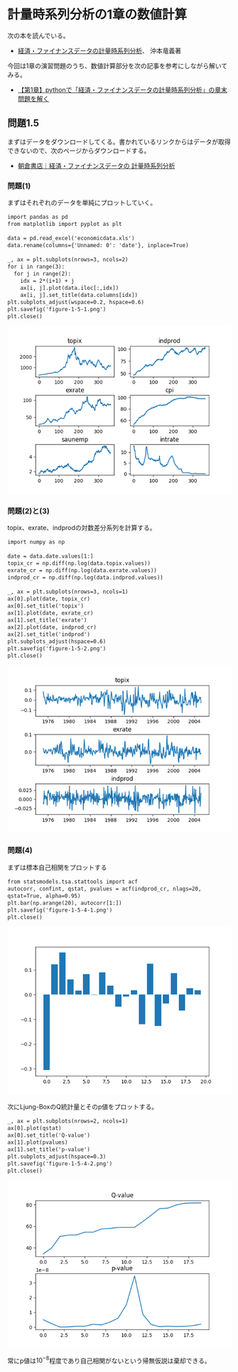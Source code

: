 # 計量時系列分析の1章の数値計算

次の本を読んでいる。
- [経済・ファイナンスデータの計量時系列分析](https://www.amazon.co.jp/dp/4254127928)、	沖本竜義著

今回は1章の演習問題のうち、数値計算部分を次の記事を参考にしながら解いてみる。
- [【第1章】pythonで「経済・ファイナンスデータの計量時系列分析」の章末問題を解く](https://qiita.com/mckeeeen/items/666e14c94e1548130646)


## 問題1.5
まずはデータをダウンロードしてくる。書かれているリンクからはデータが取得できないので、次のページからダウンロードする。
- [朝倉書店｜経済・ファイナンスデータの 計量時系列分析](http://www.asakura.co.jp/books/isbn/978-4-254-12792-8/)


### 問題(1)
まずはそれぞれのデータを単純にプロットしていく。
```
import pandas as pd
from matplotlib import pyplot as plt

data = pd.read_excel('economicdata.xls')
data.rename(columns={'Unnamed: 0': 'date'}, inplace=True)

_, ax = plt.subplots(nrows=3, ncols=2)
for i in range(3):
  for j in range(2):
    idx = 2*(i+1) + j
    ax[i, j].plot(data.iloc[:,idx])
    ax[i, j].set_title(data.columns[idx])
plt.subplots_adjust(wspace=0.2, hspace=0.6)
plt.savefig('figure-1-5-1.png')
plt.close()
```

<img src="/20201222-time-series-analysis-ex1/figure-1-5-1.png">

### 問題(2)と(3)
topix、exrate、indprodの対数差分系列を計算する。
```
import numpy as np

date = data.date.values[1:]
topix_cr = np.diff(np.log(data.topix.values))
exrate_cr = np.diff(np.log(data.exrate.values))
indprod_cr = np.diff(np.log(data.indprod.values))

_, ax = plt.subplots(nrows=3, ncols=1)
ax[0].plot(date, topix_cr)
ax[0].set_title('topix')
ax[1].plot(date, exrate_cr)
ax[1].set_title('exrate')
ax[2].plot(date, indprod_cr)
ax[2].set_title('indprod')
plt.subplots_adjust(hspace=0.6)
plt.savefig('figure-1-5-2.png')
plt.close()
```

<img src="/20201222-time-series-analysis-ex1/figure-1-5-2.png">

### 問題(4)
まずは標本自己相関をプロットする
```
from statsmodels.tsa.stattools import acf
autocorr, confint, qstat, pvalues = acf(indprod_cr, nlags=20, qstat=True, alpha=0.95)
plt.bar(np.arange(20), autocorr[1:])
plt.savefig('figure-1-5-4-1.png')
plt.close()
```

<img src="/20201222-time-series-analysis-ex1/figure-1-5-4-1.png">

次にLjung-BoxのQ統計量とそのp値をプロットする。
```
_, ax = plt.subplots(nrows=2, ncols=1)
ax[0].plot(qstat)
ax[0].set_title('Q-value')
ax[1].plot(pvalues)
ax[1].set_title('p-value')
plt.subplots_adjust(hspace=0.3)
plt.savefig('figure-1-5-4-2.png')
plt.close()
```

<img src="/20201222-time-series-analysis-ex1/figure-1-5-4-2.png">

常にp値は$10^{-8}$程度であり自己相関がないという帰無仮説は棄却できる。
